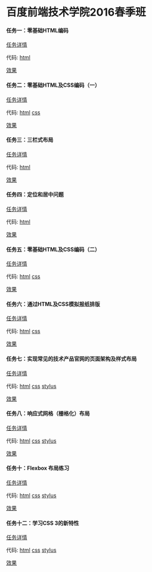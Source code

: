 # 百度前端技术学院2016春季班

#### 任务一：零基础HTML编码

[任务详情](http://ife.baidu.com/task/detail?taskId=1)

代码: 
[html](https://github.com/kawaiiryuu/ife_work/blob/master/task1/task1.html)

[效果](http://htmlpreview.github.io/?https://github.com/kawaiiryuu/ife_work/blob/master/task1/task1.html)

#### 任务二：零基础HTML及CSS编码（一）

[任务详情](http://ife.baidu.com/task/detail?taskId=2)

代码: 
[html](https://github.com/kawaiiryuu/ife_work/blob/master/task2/task2.html)
[css](https://github.com/kawaiiryuu/ife_work/blob/master/task2/task2.css)

[效果](http://htmlpreview.github.io/?https://github.com/kawaiiryuu/ife_work/blob/master/task2/task2.html)

#### 任务三：三栏式布局

[任务详情](http://ife.baidu.com/task/detail?taskId=3)

代码: 
[html](https://github.com/kawaiiryuu/ife_work/blob/master/task3/task3.html)

[效果](http://htmlpreview.github.io/?https://github.com/kawaiiryuu/ife_work/blob/master/task3/task3.html)

#### 任务四：定位和居中问题

[任务详情](http://ife.baidu.com/task/detail?taskId=4)

代码: 
[html](https://github.com/kawaiiryuu/ife_work/blob/master/task4/task4.html)

[效果](http://htmlpreview.github.io/?https://github.com/kawaiiryuu/ife_work/blob/master/task4/task4.html)

#### 任务五：零基础HTML及CSS编码（二）

[任务详情](http://ife.baidu.com/task/detail?taskId=5)

代码: 
[html](https://github.com/kawaiiryuu/ife_work/blob/master/task5/task5.html)
[css](https://github.com/kawaiiryuu/ife_work/blob/master/task5/task5.css)

[效果](http://htmlpreview.github.io/?https://github.com/kawaiiryuu/ife_work/blob/master/task5/task5.html)

#### 任务六：通过HTML及CSS模拟报纸排版

[任务详情](http://ife.baidu.com/task/detail?taskId=6)

代码: 
[html](https://github.com/kawaiiryuu/ife_work/blob/master/task6/task6.html)
[css](https://github.com/kawaiiryuu/ife_work/blob/master/task6/task6.css)

[效果](http://htmlpreview.github.io/?https://github.com/kawaiiryuu/ife_work/blob/master/task6/task6.html)

#### 任务七：实现常见的技术产品官网的页面架构及样式布局

[任务详情](http://ife.baidu.com/task/detail?taskId=7)

代码: 
[html](https://github.com/kawaiiryuu/ife_work/blob/master/task7/task7.html)
[css](https://github.com/kawaiiryuu/ife_work/blob/master/task7/task7.css)
[stylus](https://github.com/kawaiiryuu/ife_work/blob/master/task7/task7.styl)

[效果](http://htmlpreview.github.io/?https://github.com/kawaiiryuu/ife_work/blob/master/task7/task7.html)

#### 任务八：响应式网格（栅格化）布局

[任务详情](http://ife.baidu.com/task/detail?taskId=8)

代码: 
[html](https://github.com/kawaiiryuu/ife_work/blob/master/task8/task8.html)
[css](https://github.com/kawaiiryuu/ife_work/blob/master/task8/task8.css)
[stylus](https://github.com/kawaiiryuu/ife_work/blob/master/task8/task8.styl)

[效果](http://htmlpreview.github.io/?https://github.com/kawaiiryuu/ife_work/blob/master/task8/task8.html)

#### 任务十：Flexbox 布局练习

[任务详情](http://ife.baidu.com/task/detail?taskId=10)

代码: 
[html](https://github.com/kawaiiryuu/ife_work/blob/master/task10/task10.html)
[css](https://github.com/kawaiiryuu/ife_work/blob/master/task10/task10.css)
[stylus](https://github.com/kawaiiryuu/ife_work/blob/master/task10/task10.styl)

[效果](http://htmlpreview.github.io/?https://github.com/kawaiiryuu/ife_work/blob/master/task10/task10.html)

#### 任务十二：学习CSS 3的新特性

[任务详情](http://ife.baidu.com/task/detail?taskId=12)

代码: 
[html](https://github.com/kawaiiryuu/ife_work/blob/master/task12/task12.html)
[css](https://github.com/kawaiiryuu/ife_work/blob/master/task12/task12.css)
[stylus](https://github.com/kawaiiryuu/ife_work/blob/master/task12/task12.styl)

[效果](http://htmlpreview.github.io/?https://github.com/kawaiiryuu/ife_work/blob/master/task12/task12.html)

